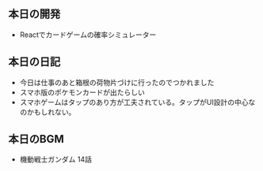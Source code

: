 ## 本日の開発
- Reactでカードゲームの確率シミュレーター
  
## 本日の日記
- 今日は仕事のあと箱根の荷物片づけに行ったのでつかれました
- スマホ版のポケモンカードが出たらしい
- スマホゲームはタップのあり方が工夫されている。タップがUI設計の中心なのかもしれない。

## 本日のBGM
- 機動戦士ガンダム 14話
